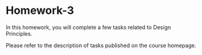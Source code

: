 # Homework-3

In this homework, you will complete a few tasks related to Design Principles.

Please refer to the description of tasks published on the course homepage.